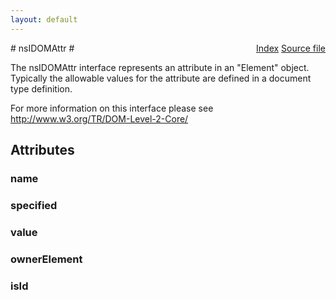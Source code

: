 ```yaml
---
layout: default
---
```

<div class='links' style='float:right'><a href="../index.html">Index</a>
<a href="http://dxr.mozilla.org/mozilla-central/source/dom/interfaces/core/nsIDOMAttr.idl">Source file</a>
</div>
# nsIDOMAttr #
  
The nsIDOMAttr interface represents an attribute in an "Element" object.   
Typically the allowable values for the attribute are defined in a document   
type definition.  
  
For more information on this interface please see   
http://www.w3.org/TR/DOM-Level-2-Core/  
  

## Attributes ##

### name ###

### specified ###

### value ###

### ownerElement ###

### isId ###
